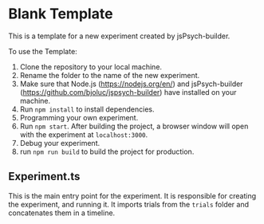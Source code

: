# Blank Template

This is a template for a new experiment created by jsPsych-builder.

To use the Template:

1. Clone the repository to your local machine.
2. Rename the folder to the name of the new experiment.
3. Make sure that Node.js (https://nodejs.org/en/) and jsPsych-builder (https://github.com/bjoluc/jspsych-builder) have installed on your machine.
4. Run `npm install` to install dependencies.
5. Programming your own experiment.
6. Run `npm start`. After building the project, a browser window will open with the experiment at `localhost:3000`.
7. Debug your experiment.
8. run `npm run build` to build the project for production.

## Experiment.ts

This is the main entry point for the experiment. It is responsible for creating the experiment, and running it. It imports trials from the `trials` folder and concatenates them in a timeline.
